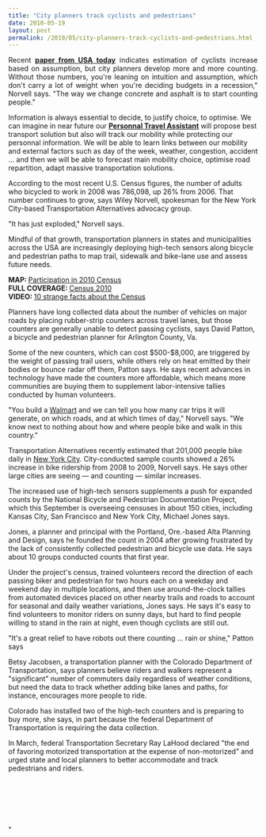 ```yaml
---
title: "City planners track cyclists and pedestrians"
date: 2010-05-19
layout: post
permalink: /2010/05/city-planners-track-cyclists-and-pedestrians.html
---
```


<p style="text-align: justify">Recent <strong><a href="http://www.usatoday.com/news/nation/2010-05-10-bike-counters_N.htm" target="_blank">paper from USA today</a></strong> indicates estimation of cyclists increase based on assumption, but city planners develop more and more counting. Without those numbers, you're leaning on intuition and assumption, which don't carry a lot of weight when you're deciding budgets in a recession," Norvell says. "The way we change concrete and asphalt is to start counting people." </p> <p style=""text-align: justify"">Information is always essential to decide, to justify choice, to optimise. We can imagine in near future our <strong><a href=""/assistant-de-mobilite/"" target=""_blank"">Personnal Travel Assistant</a></strong> will propose best transport solution but also will track our mobility while protecting our personnal information. We will be able to learn links between our mobility and external factors such as day of the week, weather, congestion, accident ... and then we will be able to forecast main mobility choice, optimise road repartition, adapt massive transportation solutions.</p> <p style=""text-align: justify""> </p>  <!--more-->  <p style=""text-align: justify"">According to the most recent U.S. Census figures, the number of adults who bicycled to work in 2008 was 786,098, up 26% from 2006. That number continues to grow, says Wiley Norvell, spokesman for the New York City-based Transportation Alternatives advocacy group.</p> <p align=""justify"" class=""inside-copy"">"It has just exploded," Norvell says.</p> <p align=""justify"" class=""inside-copy"">Mindful of that growth, transportation planners in states and municipalities across the USA are increasingly deploying high-tech sensors along bicycle and pedestrian paths to map trail, sidewalk and bike-lane use and assess future needs. </p> <div id=""tagCrumbs"" style=""text-align: justify""></div> <p align=""justify"" class=""inside-copy""> <div align=""justify"" class=""inside-copy""><strong>MAP: </strong><a href=""http://www.usatoday.com/news/nation/census/2010-04-12-Census-participation--graphic_N.htm"" target=""_blank""><font color=""#810081"">Participation in 2010 Census</font></a></div> <div align=""justify"" class=""inside-copy""><strong>FULL COVERAGE: </strong><a href=""http://www.usatoday.com/news/nation/census/default.htm"" target=""_blank"">Census 2010</a></div> <div align=""justify"" class=""inside-copy""><strong>VIDEO: </strong><a href=""http://www.usatoday.com/news/nation/census/10-strange-facts-video.htm"" target=""_blank"">10 strange facts about the Census</a></div> <p style=""text-align: justify""></p> <p align=""justify"" class=""inside-copy"">Planners have long collected data about the number of vehicles on major roads by placing rubber-strip counters across travel lanes, but those counters are generally unable to detect passing cyclists, says David Patton, a bicycle and pedestrian planner for Arlington County, Va. </p> <p align=""justify"" class=""inside-copy"">Some of the new counters, which can cost $500-$8,000, are triggered by the weight of passing trail users, while others rely on heat emitted by their bodies or bounce radar off them, Patton says. He says recent advances in technology have made the counters more affordable, which means more communities are buying them to supplement labor-intensive tallies conducted by human volunteers.</p> <p align=""justify"" class=""inside-copy"">"You build a <a href=""http://content.usatoday.com/topics/topic/Organizations/Companies/Retail/Wal-Mart"" title=""More news, photos about Walmart""><font color=""#810081"">Walmart</font></a> and we can tell you how many car trips it will generate, on which roads, and at which times of day," Norvell says. "We know next to nothing about how and where people bike and walk in this country." </p> <p align=""justify"" class=""inside-copy"">Transportation Alternatives recently estimated that 201,000 people bike daily in <a href=""http://content.usatoday.com/topics/topic/Places,+Geography/States,+Territories,+Provinces,+Islands/U.S.+States/New+York"" title=""More news, photos about New York City""><font color=""#810081"">New York City</font></a>. City-conducted sample counts showed a 26% increase in bike ridership from 2008 to 2009, Norvell says. He says other large cities are seeing — and counting — similar increases.</p> <p align=""justify"" class=""inside-copy"">The increased use of high-tech sensors supplements a push for expanded counts by the National Bicycle and Pedestrian Documentation Project, which this September is overseeing censuses in about 150 cities, including Kansas City, San Francisco and New York City, Michael Jones says. </p> <p align=""justify"" class=""inside-copy"">Jones, a planner and principal with the Portland, Ore.-based Alta Planning and Design, says he founded the count in 2004 after growing frustrated by the lack of consistently collected pedestrian and bicycle use data. He says about 10 groups conducted counts that first year.</p> <p align=""justify"" class=""inside-copy"">Under the project's census, trained volunteers record the direction of each passing biker and pedestrian for two hours each on a weekday and weekend day in multiple locations, and then use around-the-clock tallies from automated devices placed on other nearby trails and roads to account for seasonal and daily weather variations, Jones says. He says it's easy to find volunteers to monitor riders on sunny days, but hard to find people willing to stand in the rain at night, even though cyclists are still out.</p> <p align=""justify"" class=""inside-copy"">"It's a great relief to have robots out there counting … rain or shine," Patton says </p> <p align=""justify"" class=""inside-copy"">Betsy Jacobsen, a transportation planner with the Colorado Department of Transportation, says planners believe riders and walkers represent a "significant" number of commuters daily regardless of weather conditions, but need the data to track whether adding bike lanes and paths, for instance, encourages more people to ride. </p> <p align=""justify"" class=""inside-copy"">Colorado has installed two of the high-tech counters and is preparing to buy more, she says, in part because the federal Department of Transportation is requiring the data collection. </p> <p align=""justify"" class=""inside-copy"">In March, federal Transportation Secretary Ray LaHood declared "the end of favoring motorized transportation at the expense of non-motorized" and urged state and local planners to better accommodate and track pedestrians and riders. </p> <p class=""inside-copy""> </p> <p class=""inside-copy""> </p> <p class=""inside-copy""> </p></p>"
